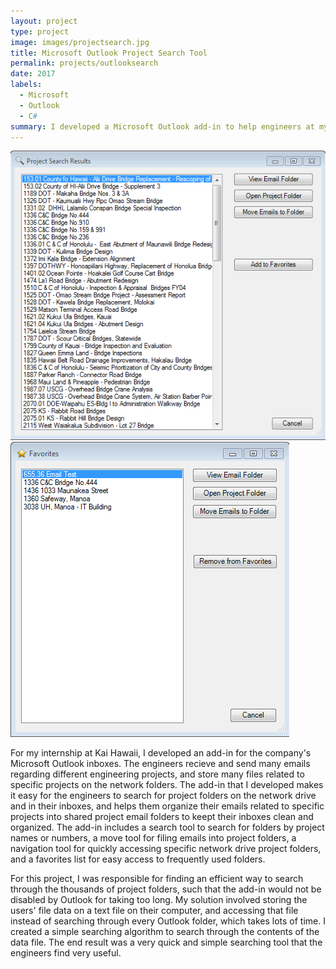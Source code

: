 ```yaml
---
layout: project
type: project
image: images/projectsearch.jpg
title: Microsoft Outlook Project Search Tool
permalink: projects/outlooksearch
date: 2017
labels:
  - Microsoft
  - Outlook
  - C#
summary: I developed a Microsoft Outlook add-in to help engineers at my workplace quickly find and organize their projects in their inboxes and conveniently access their respective folders.
---
```


<img class="ui medium right floated rounded image" src="../images/ps002.PNG">
<img class="ui medium right floated rounded image" src="../images/ps003.PNG">

For my internship at Kai Hawaii, I developed an add-in for the company's Microsoft Outlook inboxes. The engineers recieve and send many emails regarding different engineering projects, and store many files related to specific projects on the network folders. The add-in that I developed makes it easy for the engineers to search for project folders on the network drive and in their inboxes, and helps them organize their emails related to specific projects into shared project email folders to keept their inboxes clean and organized. The add-in includes a search tool to search for folders by project names or numbers, a move tool for filing emails into project folders, a navigation tool for quickly accessing specific network drive project folders, and a favorites list for easy access to frequently used folders.

For this project, I was responsible for finding an efficient way to search through the thousands of project folders, such that the add-in would not be disabled by Outlook for taking too long. My solution involved storing the users' file data on a text file on their computer, and accessing that file instead of searching through every Outlook folder, which takes lots of time. I created a simple searching algorithm to search through the contents of the data file. The end result was a very quick and simple searching tool that the engineers find very useful.



